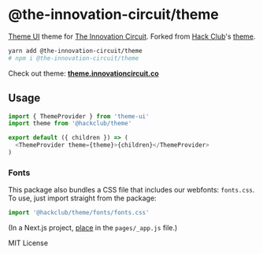 # @the-innovation-circuit/theme

[Theme UI](https://theme-ui.com) theme for [The Innovation Circuit](http://innovationcircuit.co/). Forked from [Hack Club](https://hackclub.com)'s [theme](https://theme.hackclub.com).

```bash
yarn add @the-innovation-circuit/theme
# npm i @the-innovation-circuit/theme
```

Check out theme: [**theme.innovationcircuit.co**](http://theme.innovationcircuit.co/)

## Usage

```js
import { ThemeProvider } from 'theme-ui'
import theme from '@hackclub/theme'

export default ({ children }) => (
  <ThemeProvider theme={theme}>{children}</ThemeProvider>
)
```

### Fonts

This package also bundles a CSS file that includes our webfonts: `fonts.css`.
To use, just import straight from the package:

```js
import '@hackclub/theme/fonts/fonts.css'
```

(In a Next.js project, [place](https://nextjs.org/docs/basic-features/built-in-css-support) in the `pages/_app.js` file.)

MIT License
